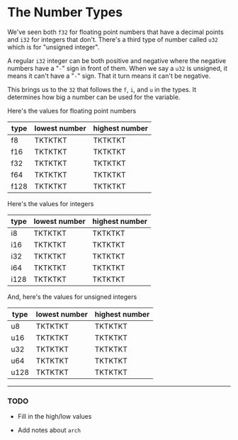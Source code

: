 # The Number Types

We've seen both `f32` for floating point numbers
that have a decimal points and `i32` for integers
that don't. There's a third type of number
called `u32` which is for "unsigned integer".

A regular `i32` integer can be both positive
and negative where the negative numbers have
a "`-`" sign in front of them. When we say
a `u32` is unsigned, it means it can't have
a "`-`" sign. That it turn means it can't
be negative.

This brings us to the `32` that follows the
`f`, `i`, and `u` in the types. It
determines how big a number can be used for
the variable.

Here's the values for floating point numbers

| type | lowest number | highest number |
| ---- | ------------- | -------------- |
| f8   | TKTKTKT       | TKTKTKT        |
| f16  | TKTKTKT       | TKTKTKT        |
| f32  | TKTKTKT       | TKTKTKT        |
| f64  | TKTKTKT       | TKTKTKT        |
| f128 | TKTKTKT       | TKTKTKT        |

Here's the values for integers

| type | lowest number | highest number |
| ---- | ------------- | -------------- |
| i8   | TKTKTKT       | TKTKTKT        |
| i16  | TKTKTKT       | TKTKTKT        |
| i32  | TKTKTKT       | TKTKTKT        |
| i64  | TKTKTKT       | TKTKTKT        |
| i128 | TKTKTKT       | TKTKTKT        |

And, here's the values for unsigned integers

| type | lowest number | highest number |
| ---- | ------------- | -------------- |
| u8   | TKTKTKT       | TKTKTKT        |
| u16  | TKTKTKT       | TKTKTKT        |
| u32  | TKTKTKT       | TKTKTKT        |
| u64  | TKTKTKT       | TKTKTKT        |
| u128 | TKTKTKT       | TKTKTKT        |

---

### TODO

- Fill in the high/low values

- Add notes about `arch`
